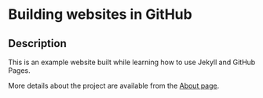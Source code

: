 # Building websites in GitHub

## Description
This is an example website built while learning how to use Jekyll and GitHub Pages.

More details about the project are available from the [About page](about).
